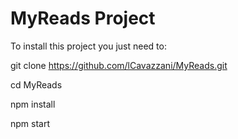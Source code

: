 # MyReads Project

To install this project you just need to:

git clone https://github.com/lCavazzani/MyReads.git

cd MyReads

npm install

npm start
